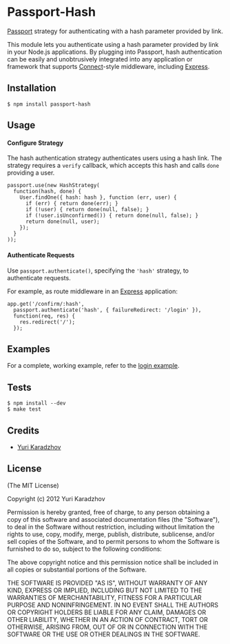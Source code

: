 # Passport-Hash

[Passport](http://passportjs.org/) strategy for authenticating with a hash
parameter provided by link.

This module lets you authenticate using a hash parameter provided by link in your Node.js
applications.  By plugging into Passport, hash authentication can be easily and
unobtrusively integrated into any application or framework that supports
[Connect](http://www.senchalabs.org/connect/)-style middleware, including
[Express](http://expressjs.com/).

## Installation

    $ npm install passport-hash

## Usage

#### Configure Strategy

The hash authentication strategy authenticates users using a hash link.  The strategy requires a `verify` callback, which accepts this
hash and calls `done` providing a user.

    passport.use(new HashStrategy(
      function(hash, done) {
        User.findOne({ hash: hash }, function (err, user) {
          if (err) { return done(err); }
          if (!user) { return done(null, false); }
          if (!user.isUnconfirmed()) { return done(null, false); }
          return done(null, user);
        });
      }
    ));

#### Authenticate Requests

Use `passport.authenticate()`, specifying the `'hash'` strategy, to
authenticate requests.

For example, as route middleware in an [Express](http://expressjs.com/)
application:

    app.get('/confirm/:hash', 
      passport.authenticate('hash', { failureRedirect: '/login' }),
      function(req, res) {
        res.redirect('/');
      });

## Examples

For a complete, working example, refer to the [login example](https://github.com/yuri-karadzhov/passport-hash/tree/master/examples/confirm).

## Tests

    $ npm install --dev
    $ make test

## Credits

  - [Yuri Karadzhov](https://github.com/yuri-karadzhov)

## License

(The MIT License)

Copyright (c) 2012 Yuri Karadzhov

Permission is hereby granted, free of charge, to any person obtaining a copy of
this software and associated documentation files (the "Software"), to deal in
the Software without restriction, including without limitation the rights to
use, copy, modify, merge, publish, distribute, sublicense, and/or sell copies of
the Software, and to permit persons to whom the Software is furnished to do so,
subject to the following conditions:

The above copyright notice and this permission notice shall be included in all
copies or substantial portions of the Software.

THE SOFTWARE IS PROVIDED "AS IS", WITHOUT WARRANTY OF ANY KIND, EXPRESS OR
IMPLIED, INCLUDING BUT NOT LIMITED TO THE WARRANTIES OF MERCHANTABILITY, FITNESS
FOR A PARTICULAR PURPOSE AND NONINFRINGEMENT. IN NO EVENT SHALL THE AUTHORS OR
COPYRIGHT HOLDERS BE LIABLE FOR ANY CLAIM, DAMAGES OR OTHER LIABILITY, WHETHER
IN AN ACTION OF CONTRACT, TORT OR OTHERWISE, ARISING FROM, OUT OF OR IN
CONNECTION WITH THE SOFTWARE OR THE USE OR OTHER DEALINGS IN THE SOFTWARE.
